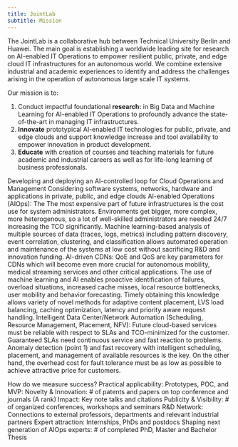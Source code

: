 ```yaml
---
title: JointLab
subtitle: Mission
---
```


The JointLab is a collaborative hub between Technical University Berlin and Huawei. The main goal is establishing a worldwide leading site for research on AI-enabled IT Operations to empower resilient public, private, and edge cloud IT infrastructures for an autonomous world. We combine extensive industrial and academic experiences to identify and address the challenges arising in the operation of autonomous large scale IT systems.

Our mission is to:
1. Conduct impactful foundational **research:** in Big Data and Machine Learning for AI-enabled IT Operations to profoundly advance the state-of-the-art in managing IT infrastructures.
2. **Innovate** prototypical AI-enabled IT technologies for public, private, and edge clouds and support knowledge increase and tool availability to empower innovation in product development.
3. **Educate** with creation of courses and teaching materials for future academic and industrial careers as well as for life-long learning of business professionals.



Developing and deploying an AI-controlled loop
for Cloud Operations and Management
Considering software systems, networks, hardware and applications in private, public, and edge clouds
AI-enabled Operations (AIOps): The The most expensive part of future infrastructures is the cost use for system administrators. Environments get bigger, more complex, more heterogenous, so a lot of well-skilled administrators are needed 24/7 increasing the TCO significantly. Machine learning-based analysis of multiple sources of data (traces, logs, metrics) including pattern discovery, event correlation, clustering, and classification allows automated operation and maintenance of the systems at low cost without sacrificing R&D and innovation funding.
AI-driven CDNs: QoE and QoS are key parameters for CDNs which will become even more crucial for autonomous mobility, medical streaming services and other critical applications. The use of machine learning and AI enables proactive identification of failures, overload situations, increased cache misses, local resource bottlenecks, user mobility and behavior forecasting. Timely obtaining this knowledge allows variety of novel methods for adaptive content placement, LVS load balancing, caching optimization, latency and priority aware request handling.
Intelligent Data Center/Network Automation (Scheduling, Resource Management, Placement, NFV): Future cloud-based services must be reliable with respect to SLAs and TCO-minimized for the customer. Guaranteed SLAs need continuous service and fast reaction to problems. Anomaly detection (point 1) and fast recovery with intelligent scheduling, placement, and management of available resources is the key. On the other hand, the overhead cost for fault tolerance must be as low as possible to achieve attractive price for customers.



How do we measure success?
Practical applicability: Prototypes, POC, and MVP:
Novelty & Innovation: # of patents and papers on top conference and journals (A rank)
Impact: Key note talks and citations
Publicity & Visibility: # of organized conferences, workshops and seminars
R&D Network: Connections to external professors, departments and relevant industrial partners
Expert attraction: Internships, PhDs and postdocs
Shaping next generation of AIOps experts: # of completed PhD, Master and Bachelor Thesis
